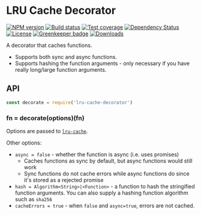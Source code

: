 
# LRU Cache Decorator

[![NPM version][npm-image]][npm-url]
[![Build status][travis-image]][travis-url]
[![Test coverage][codecov-image]][codecov-url]
[![Dependency Status][david-image]][david-url]
[![License][license-image]][license-url]
[![Greenkeeper badge](https://badges.greenkeeper.io/jonathanong/lru-cache-decorator.svg)](https://greenkeeper.io/)
[![Downloads][downloads-image]][downloads-url]

A decorator that caches functions.

- Supports both sync and async functions.
- Supports hashing the function arguments - only necessary if you have really long/large function arguments.

## API

```js
const decorate = require('lru-cache-decorator')
```

### fn = decorate(options)(fn)

Options are passed to [`lru-cache`](https://github.com/isaacs/node-lru-cache).

Other options:

- `async = false` - whether the function is async (i.e. uses promises)
  - Caches functions as sync by default, but async functions would still work
  - Sync functions do not cache errors while async functions do since it's stored as a rejected promise
- `hash = Algorithm<String>|<Function>` - a function to hash the stringified function arguments. You can also supply a hashing function algorithm such as `sha256`
- `cacheErrors = true` - when `false` and `async=true`, errors are not cached.

[npm-image]: https://img.shields.io/npm/v/lru-cache-decorator.svg?style=flat-square
[npm-url]: https://npmjs.org/package/lru-cache-decorator
[travis-image]: https://img.shields.io/travis/jonathanong/lru-cache-decorator/master.svg?style=flat-square
[travis-url]: https://travis-ci.org/jonathanong/lru-cache-decorator
[codecov-image]: https://img.shields.io/codecov/c/github/jonathanong/lru-cache-decorator/master.svg?style=flat-square
[codecov-url]: https://codecov.io/github/jonathanong/lru-cache-decorator
[david-image]: http://img.shields.io/david/jonathanong/lru-cache-decorator.svg?style=flat-square
[david-url]: https://david-dm.org/jonathanong/lru-cache-decorator
[license-image]: http://img.shields.io/npm/l/lru-cache-decorator.svg?style=flat-square
[license-url]: LICENSE
[downloads-image]: http://img.shields.io/npm/dm/lru-cache-decorator.svg?style=flat-square
[downloads-url]: https://npmjs.org/package/lru-cache-decorator
